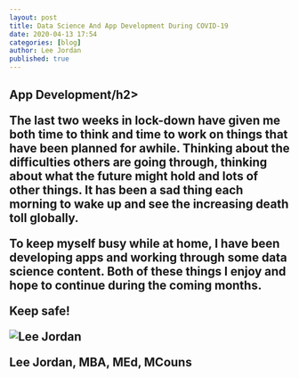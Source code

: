 ```yaml
---
layout: post
title: Data Science And App Development During COVID-19
date: 2020-04-13 17:54
categories: [blog]
author: Lee Jordan
published: true
---
```


<h2>App Development/h2>

The last two weeks in lock-down have given me both time to think and time to work on things that have been planned for awhile. Thinking about the difficulties others are going through, thinking about what the future might hold and lots of other things. It has been a sad thing each morning to wake up and see the increasing death toll globally.

To keep myself busy while at home, I have been developing apps and working through some data science content. Both of these things I enjoy and hope to continue during the coming months.

Keep safe!

<img src="https://aroha.dev/public/assets/images/lee-jordan.png" alt="Lee Jordan">

Lee Jordan, MBA, MEd, MCouns
